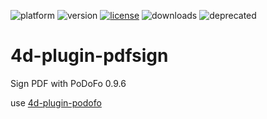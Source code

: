 ![platform](https://img.shields.io/static/v1?label=platform&message=osx-64%20|%20win-32%20|%20win-64&color=blue)
![version](https://img.shields.io/badge/version-17%2B-3E8B93)
[![license](https://img.shields.io/github/license/miyako/4d-plugin-pdfsign)](LICENSE)
![downloads](https://img.shields.io/github/downloads/miyako/4d-plugin-pdfsign/total)
![deprecated](https://img.shields.io/badge/-deprecated-red)

# 4d-plugin-pdfsign
Sign PDF with PoDoFo 0.9.6

use [4d-plugin-podofo](https://github.com/miyako/4d-plugin-podofo)
